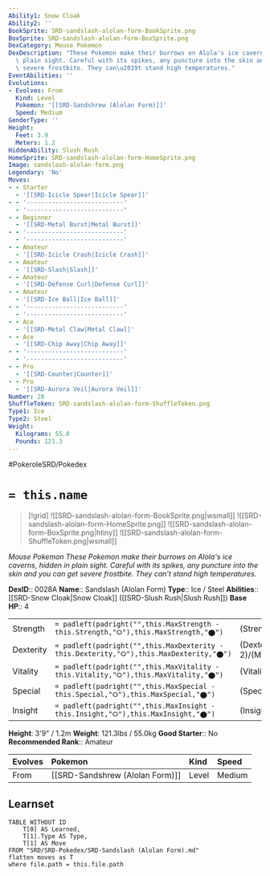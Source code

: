```yaml
---
Ability1: Snow Cloak
Ability2: ''
BookSprite: SRD-sandslash-alolan-form-BookSprite.png
BoxSprite: SRD-sandslash-alolan-form-BoxSprite.png
DexCategory: Mouse Pokemon
DexDescription: "These Pokemon make their burrows on Alola's ice caverns, hidden in\
  \ plain sight. Careful with its spikes, any puncture into the skin and you can get\
  \ severe frostbite. They can\u2019t stand high temperatures."
EventAbilities: ''
Evolutions:
- Evolves: From
  Kind: Level
  Pokemon: '[[SRD-Sandshrew (Alolan Form)]]'
  Speed: Medium
GenderType: ''
Height:
  Feet: 3.9
  Meters: 1.2
HiddenAbility: Slush Rush
HomeSprite: SRD-sandslash-alolan-form-HomeSprite.png
Image: sandslash-alolan-form.png
Legendary: 'No'
Moves:
- - Starter
  - '[[SRD-Icicle Spear|Icicle Spear]]'
- - '---------------------------'
  - '---------------------------'
- - Beginner
  - '[[SRD-Metal Burst|Metal Burst]]'
- - '---------------------------'
  - '---------------------------'
- - Amateur
  - '[[SRD-Icicle Crash|Icicle Crash]]'
- - Amateur
  - '[[SRD-Slash|Slash]]'
- - Amateur
  - '[[SRD-Defense Curl|Defense Curl]]'
- - Amateur
  - '[[SRD-Ice Ball|Ice Ball]]'
- - '---------------------------'
  - '---------------------------'
- - Ace
  - '[[SRD-Metal Claw|Metal Claw]]'
- - Ace
  - '[[SRD-Chip Away|Chip Away]]'
- - '---------------------------'
  - '---------------------------'
- - Pro
  - '[[SRD-Counter|Counter]]'
- - Pro
  - '[[SRD-Aurora Veil|Aurora Veil]]'
Number: 28
ShuffleToken: SRD-sandslash-alolan-form-ShuffleToken.png
Type1: Ice
Type2: Steel
Weight:
  Kilograms: 55.0
  Pounds: 121.3
---
```


#PokeroleSRD/Pokedex

# `= this.name`

> [!grid]
> ![[SRD-sandslash-alolan-form-BookSprite.png|wsmall]]
> ![[SRD-sandslash-alolan-form-HomeSprite.png]]
> ![[SRD-sandslash-alolan-form-BoxSprite.png|htiny]]
> ![[SRD-sandslash-alolan-form-ShuffleToken.png|wsmall]]


*Mouse Pokemon*
*These Pokemon make their burrows on Alola's ice caverns, hidden in plain sight. Careful with its spikes, any puncture into the skin and you can get severe frostbite. They can’t stand high temperatures.*

**DexID**:: 0028A
**Name**:: Sandslash (Alolan Form)
**Type**:: Ice / Steel
**Abilities**:: [[SRD-Snow Cloak|Snow Cloak]] ([[SRD-Slush Rush|Slush Rush]])
**Base HP**:: 4

|           |                                                                                        |                                          |
| --------- | -------------------------------------------------------------------------------------- | ---------------------------------------- |
| Strength  | `= padleft(padright("",this.MaxStrength - this.Strength,"⭘"),this.MaxStrength,"⬤")`    | (Strength::3)/(MaxStrength::6)   |
| Dexterity | `= padleft(padright("",this.MaxDexterity - this.Dexterity,"⭘"),this.MaxDexterity,"⬤")` | (Dexterity:: 2)/(MaxDexterity::4) |
| Vitality  | `= padleft(padright("",this.MaxVitality - this.Vitality,"⭘"),this.MaxVitality,"⬤")`    | (Vitality::3)/(MaxVitality::7)   |
| Special   | `= padleft(padright("",this.MaxSpecial - this.Special,"⭘"),this.MaxSpecial,"⬤")`       | (Special::1)/(MaxSpecial::3)     |
| Insight   | `= padleft(padright("",this.MaxInsight - this.Insight,"⭘"),this.MaxInsight,"⬤")`       | (Insight::2)/(MaxInsight::4)     |

**Height**: 3'9" / 1.2m
**Weight**: 121.3lbs / 55.0kg
**Good Starter**:: No
**Recommended Rank**:: Amateur

| Evolves   | Pokemon                         | Kind   | Speed   |
|:----------|:--------------------------------|:-------|:--------|
| From      | [[SRD-Sandshrew (Alolan Form)]] | Level  | Medium  |

## Learnset

```dataview
TABLE WITHOUT ID
    T[0] AS Learned,
    T[1].Type AS Type,
    T[1] AS Move
FROM "SRD/SRD-Pokedex/SRD-Sandslash (Alolan Form).md"
flatten moves as T
where file.path = this.file.path
```
